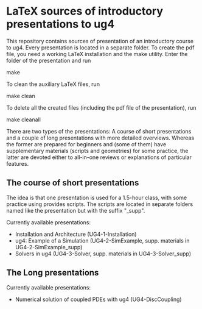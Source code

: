 # LaTeX sources of introductory presentations to ug4

This repository contains sources of presentation of an introductory course to ug4. Every presentation is located in a separate folder. To create the pdf file, you need a working LaTeX installation and the make utility. Enter the folder of the presentation and run

make

To clean the auxiliary LaTeX files, run

make clean

To delete all the created files (including the pdf file of the presentation), run

make cleanall

There are two types of the presentations: A course of short presentations and a couple of long presentations with more detailed overviews. Whereas the former are prepared for beginners and (some of them) have supplementary materials (scripts and geometries) for some practice, the latter are devoted either to all-in-one reviews or explanations of particular features.

## The course of short presentations

The idea is that one presentation is used for a 1.5-hour class, with some practice using provides scripts. The scripts are located in separate folders named like the presentation but with the suffix "_supp".

Currently available presentations:
- Installation and Architecture (UG4-1-Installation)
- ug4: Example of a Simulation (UG4-2-SimExample, supp. materials in UG4-2-SimExample_supp)
- Solvers in ug4 (UG4-3-Solver, supp. materials in UG4-3-Solver_supp)

## The Long presentations

Currently available presentations:

- Numerical solution of coupled PDEs with ug4 (UG4-DiscCoupling)
